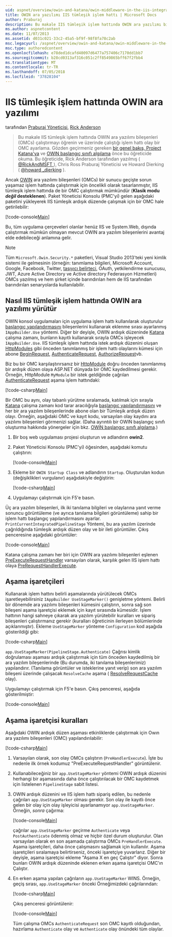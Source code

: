```yaml
---
uid: aspnet/overview/owin-and-katana/owin-middleware-in-the-iis-integrated-pipeline
title: OWIN ara yazılımı IIS tümleşik işlem hattı | Microsoft Docs
author: Praburaj
description: Bu makale IIS tümleşik işlem hattında OWIN ara yazılımı bileşenleri (OMCs) çalıştırmayı öğrenin ve üzerinde çalıştığı işlem hattı olay bir OMC ayarlama. Yapmanız gerekenler...
ms.author: aspnetcontent
ms.date: 11/07/2013
ms.assetid: d031c021-33c2-45a5-bf9f-98f8fa78c2ab
msc.legacyurl: /aspnet/overview/owin-and-katana/owin-middleware-in-the-iis-integrated-pipeline
msc.type: authoredcontent
ms.openlocfilehash: e78ded1dcafd40097d6477a757406c7170dd1bb7
ms.sourcegitcommit: b28cd0313af316c051c2ff8549865bff67f2fbb4
ms.translationtype: MT
ms.contentlocale: tr-TR
ms.lasthandoff: 07/05/2018
ms.locfileid: "37828104"
---
```

<a name="owin-middleware-in-the-iis-integrated-pipeline"></a>IIS tümleşik işlem hattında OWIN ara yazılımı
====================
tarafından [Praburaj Yöneticisi](https://github.com/Praburaj), [Rick Anderson](https://github.com/Rick-Anderson)

> Bu makale IIS tümleşik işlem hattında OWIN ara yazılımı bileşenleri (OMCs) çalıştırmayı öğrenin ve üzerinde çalıştığı işlem hattı olay bir OMC ayarlama. Gözden geçirmeniz gereken [bir genel bakış, Project Katana'ya](an-overview-of-project-katana.md) ve [OWIN başlangıç sınıfı algılama](owin-startup-class-detection.md) önce bu öğreticide okuma. Bu öğreticide, Rick Anderson tarafından yazılmış ( [ @RickAndMSFT ](https://twitter.com/#!/RickAndMSFT) ), Chris Ross Praburaj Yöneticisi ve Howard Dierking ( [ @howard \_dierking](https://twitter.com/howard_dierking) ).


Ancak [OWIN](an-overview-of-project-katana.md) ara yazılımı bileşenleri (OMCs) bir sunucu geçişte sorun yaşamaz işlem hattında çalıştırmak için öncelikli olarak tasarlanmıştır, IIS tümleşik işlem hattında de bir OMC çalıştırmak mümkündür (**Klasik modu *değil* desteklenen**). Paket Yöneticisi Konsolu (PMC'yi) gelen aşağıdaki paketini yükleyerek IIS tümleşik ardışık düzende çalışmak için bir OMC hale getirilebilir:

[!code-console[Main](owin-middleware-in-the-iis-integrated-pipeline/samples/sample1.cmd)]

Bu, tüm uygulama çerçeveleri olanlar henüz IIS ve System.Web, dışında çalıştırmak mümkün olmayan mevcut OWIN ara yazılım bileşenlerini avantaj elde edebileceği anlamına gelir. 

> [!NOTE]
> Tüm `Microsoft.Owin.Security.*` paketleri, Visual Studio 2013'teki yeni kimlik sistemi ile gelmesinin (örneğin: tanımlama bilgileri, Microsoft Account, Google, Facebook, Twitter, [taşıyıcı belirteci](http://self-issued.info/docs/draft-ietf-oauth-v2-bearer.html), OAuth, yetkilendirme sunucusu, JWT, Azure Active Directory ve Active directory Federasyon Hizmetleri) OMCs yazılmış ve hem şirket içinde barındırılan hem de IIS tarafından barındırılan senaryolarda kullanılabilir.

## <a name="how-owin-middleware-executes-in-the-iis-integrated-pipeline"></a>Nasıl IIS tümleşik işlem hattında OWIN ara yazılımı yürütür

OWIN konsol uygulamaları için uygulama işlem hattı kullanılarak oluşturulur [başlangıç yapılandırmasını](owin-startup-class-detection.md) bileşenlerini kullanarak eklenme sırası ayarlanmış `IAppBuilder.Use` yöntemi. Diğer bir deyişle, OWIN ardışık düzeninde [Katana](an-overview-of-project-katana.md) çalışma zamanı, bunların kayıtlı kullanarak sırayla OMCs işleyecek `IAppBuilder.Use`. IIS tümleşik işlem hattında istek ardışık düzenini oluşan [HttpModules](https://msdn.microsoft.com/library/ms178468(v=vs.85).aspx) gibi önceden tanımlanmış bir işlem hattı olaylarını kümesi için abone [BeginRequest](https://msdn.microsoft.com/library/system.web.httpapplication.beginrequest.aspx), [AuthenticateRequest](https://msdn.microsoft.com/library/system.web.httpapplication.authenticaterequest.aspx), [AuthorizeRequest](https://msdn.microsoft.com/library/system.web.httpapplication.authorizerequest.aspx)vb.

Biz bu bir OMC karşılaştırırsanız bir [HttpModule](https://msdn.microsoft.com/library/zec9k340(v=vs.85).aspx) doğru önceden tanımlanmış bir ardışık düzen olaya ASP.NET dünyada bir OMC kaydedilmesi gerekir. Örneğin, HttpModule `MyModule` bir istek geldiğinde çağrılan [AuthenticateRequest](https://msdn.microsoft.com/library/system.web.httpapplication.authenticaterequest.aspx) aşama işlem hattındaki:

[!code-csharp[Main](owin-middleware-in-the-iis-integrated-pipeline/samples/sample2.cs?highlight=10)]

Bir OMC bu aynı, olay tabanlı yürütme sıralamada, katılmak için sırayla [Katana](an-overview-of-project-katana.md) çalışma zamanı kod tarar aracılığıyla [başlangıç yapılandırmasını](owin-startup-class-detection.md) ve her bir ara yazılım bileşenlerinde abone olan bir Tümleşik ardışık düzen olayı. Örneğin, aşağıdaki OMC ve kayıt kodu, varsayılan olay kaydını ara yazılımı bileşenleri görmenizi sağlar. (Daha ayrıntılı bir OWIN başlangıç sınıfı oluşturma hakkında yönergeler için bkz. [OWIN başlangıç sınıfı algılama](owin-startup-class-detection.md).)

1. Bir boş web uygulaması projesi oluşturun ve adlandırın **owin2**.
2. Paket Yöneticisi Konsolu (PMC'yi) öğesinden, aşağıdaki komutu çalıştırın: 

    [!code-console[Main](owin-middleware-in-the-iis-integrated-pipeline/samples/sample3.cmd)]
3. Ekleme bir `OWIN Startup Class` ve adlandırın `Startup`. Oluşturulan kodun (değişiklikleri vurgulanır) aşağıdakiyle değiştirin:  

    [!code-csharp[Main](owin-middleware-in-the-iis-integrated-pipeline/samples/sample4.cs?highlight=5-7,15-36)]
4. Uygulamayı çalıştırmak için F5'e basın.

Üç ara yazılım bileşenleri, ilk iki tanılama bilgileri ve olaylarına yanıt verme sonuncu görüntüleme (ve ayrıca tanılama bilgileri görüntüleme) sahip bir işlem hattı başlangıç yapılandırmasını ayarlar. `PrintCurrentIntegratedPipelineStage` Yöntemi, bu ara yazılım üzerinde çağrıldığında tümleşik ardışık düzen olay ve bir ileti görüntüler. Çıkış penceresine aşağıdaki görüntüler:

[!code-console[Main](owin-middleware-in-the-iis-integrated-pipeline/samples/sample5.cmd)]

Katana çalışma zamanı her biri için OWIN ara yazılımı bileşenleri eşlenen [PreExecuteRequestHandler](https://msdn.microsoft.com/library/system.web.httpapplication.prerequesthandlerexecute.aspx) varsayılan olarak, karşılık gelen IIS işlem hattı olaya [PreRequestHandlerExecute](https://msdn.microsoft.com/library/system.web.httpapplication.prerequesthandlerexecute.aspx).

## <a name="stage-markers"></a>Aşama işaretçileri

Kullanarak işlem hattını belirli aşamalarında yürütülecek OMCs işaretleyebilirsiniz `IAppBuilder UseStageMarker()` genişletme yöntemi. Belirli bir dönemde ara yazılımı bileşenleri kümesini çalıştırın, sonra sağ son bileşeni aşama işaretçisi eklemek için kayıt sırasında kümesidir. İşlem hattının hangi sahneye çıkarak ara yazılım yürütebilir kuralları ve sipariş bileşenleri çalıştırmanız gerekir (kuralları öğreticinin ilerleyen bölümlerinde açıklanmıştır). Ekleme `UseStageMarker` yönteme `Configuration` kod aşağıda gösterildiği gibi:

[!code-csharp[Main](owin-middleware-in-the-iis-integrated-pipeline/samples/sample6.cs?highlight=13,19)]

`app.UseStageMarker(PipelineStage.Authenticate)` Çağrısı kimlik doğrulaması aşaması ardışık çalıştırmak için tüm önceden kaydedilmiş bir ara yazılım bileşenlerinde (Bu durumda, iki tanılama bileşenlerimiz) yapılandırır. (Tanılama görüntüler ve isteklerine yanıt verip) son ara yazılım bileşeni üzerinde çalışacak `ResolveCache` aşama ( [ResolveRequestCache](https://msdn.microsoft.com/library/system.web.httpapplication.resolverequestcache.aspx) olay).

Uygulamayı çalıştırmak için F5'e basın. Çıkış penceresi, aşağıda gösterilmiştir:

[!code-console[Main](owin-middleware-in-the-iis-integrated-pipeline/samples/sample7.cmd)]

## <a name="stage-marker-rules"></a>Aşama işaretçisi kuralları

Aşağıdaki OWIN ardışık düzen aşaması etkinliklerde çalıştırmak için Owın ara yazılımı bileşenleri (OMC) yapılandırılabilir:

[!code-csharp[Main](owin-middleware-in-the-iis-integrated-pipeline/samples/sample8.cs)]

1. Varsayılan olarak, son olay OMCs çalıştırın (`PreHandlerExecute`). İşte bu nedenle ilk örnek kodumuz "PreExecuteRequestHandler" görüntülenir.
2. Kullanabileceğiniz bir `app.UseStageMarker` yöntemi OWIN ardışık düzenini herhangi bir aşamasında daha önce çalıştırılacak bir OMC kaydetmek için listelenen `PipelineStage` sabit listesi.
3. OWIN ardışık düzenini ve IIS işlem hattı sipariş edilen, bu nedenle çağrıları `app.UseStageMarker` olması gerekir. Son olay ile kayıtlı önce gelen bir olay için olay işleyicisi ayarlanamıyor `app.UseStageMarker`. Örneğin, *sonra* çağırma:

    [!code-console[Main](owin-middleware-in-the-iis-integrated-pipeline/samples/sample9.cmd)]

   çağrılar `app.UseStageMarker` geçirme `Authenticate` veya `PostAuthenticate` ödenmiş olmaz ve hiçbir özel durum oluşturulur. Olan varsayılan olarak en son aşamada çalıştırma OMCs `PreHandlerExecute`. Aşama işaretçileri, daha önce çalışmasını sağlamak için kullanılır. Aşama işaretçileri sıralamaya belirtirseniz, önceki işaretçiye yuvarlarız. Diğer bir deyişle, aşama işaretçisi ekleme "Aşama X en geç Çalıştır" diyor. Sonra bunları OWIN ardışık düzeninde eklenen erken aşama işaretçisi OMC'ın Çalıştır.
4. En erken aşama yapılan çağrıların `app.UseStageMarker` WINS. Örneğin, geçiş sırası, `app.UseStageMarker` önceki Örneğimizdeki çağrılarından:

    [!code-csharp[Main](owin-middleware-in-the-iis-integrated-pipeline/samples/sample10.cs?highlight=13,19)]

   Çıkış penceresi görüntülenir: 

    [!code-console[Main](owin-middleware-in-the-iis-integrated-pipeline/samples/sample11.cmd)]

   Tüm çalışma OMCs `AuthenticateRequest` son OMC kayıtlı olduğundan, hazırlama `Authenticate` olay ve `Authenticate` olay önündeki tüm olaylar.
